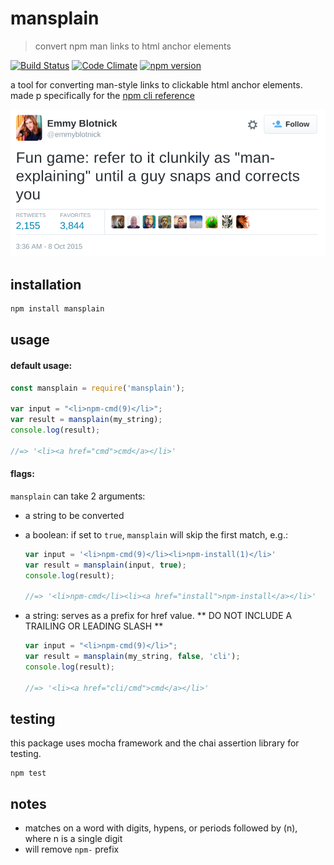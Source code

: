 # mansplain
> convert npm man links to html anchor elements

[![Build Status](https://travis-ci.org/ashleygwilliams/mansplain.svg?branch=master)](https://travis-ci.org/ashleygwilliams/mansplain)
[![Code Climate](https://codeclimate.com/github/ashleygwilliams/mansplain/badges/gpa.svg)](https://codeclimate.com/github/ashleygwilliams/mansplain)
[![npm version](https://badge.fury.io/js/mansplain.svg)](https://badge.fury.io/js/mansplain)

a tool for converting man-style links to clickable html anchor elements.
made p specifically for the [npm cli reference](http://docs.npmjs.com)

![man-explain](./man-explain.png)

## installation

```bash
npm install mansplain
```

## usage

#### default usage:

```javascript
const mansplain = require('mansplain');

var input = "<li>npm-cmd(9)</li>";
var result = mansplain(my_string);
console.log(result);

//=> '<li><a href="cmd">cmd</a></li>'
```

#### flags:

`mansplain` can take 2 arguments:
- a string to be converted
- a boolean: if set to `true`, `mansplain` will skip the first match, e.g.:

    ```javascript
    var input = '<li>npm-cmd(9)</li><li>npm-install(1)</li>'
    var result = mansplain(input, true);
    console.log(result);    

    //=> '<li>npm-cmd</li><li><a href="install">npm-install</a></li>'

    ```

- a string: serves as a prefix for href value. 
  ** DO NOT INCLUDE A TRAILING OR LEADING SLASH **

    ```javascript
    var input = "<li>npm-cmd(9)</li>";
    var result = mansplain(my_string, false, 'cli');
    console.log(result);

    //=> '<li><a href="cli/cmd">cmd</a></li>'
    ```

## testing

this package uses mocha framework and the chai assertion library for testing.

```
npm test
```

## notes

- matches on a word with digits, hypens, or periods followed by (n), where n is a single digit
- will remove `npm-` prefix
